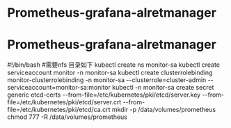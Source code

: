 # Prometheus-grafana-alretmanager
# Prometheus-grafana-alretmanager
#!/bin/bash
#需要nfs 目录如下
kubectl create ns monitor-sa
kubectl create serviceaccount monitor -n monitor-sa
kubectl create clusterrolebinding monitor-clusterrolebinding -n monitor-sa --clusterrole=cluster-admin --serviceaccount=monitor-sa:monitor
kubectl -n monitor-sa create secret generic etcd-certs --from-file=/etc/kubernetes/pki/etcd/server.key --from-file=/etc/kubernetes/pki/etcd/server.crt --from-file=/etc/kubernetes/pki/etcd/ca.crt
mkdir -p /data/volumes/prometheus
chmod 777 -R /data/volumes/prometheus
